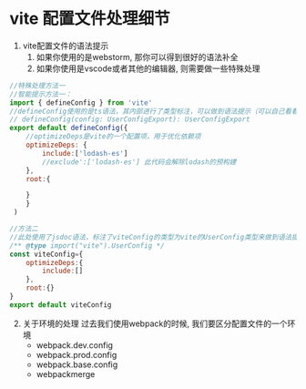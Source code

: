 # vite 配置文件处理细节

1. vite配置文件的语法提示
   1. 如果你使用的是webstorm, 那你可以得到很好的语法补全
   2. 如果你使用是vscode或者其他的编辑器, 则需要做一些特殊处理
```js
//特殊处理方法一
//智能提示方法一：
import { defineConfig } from 'vite'
//defineConfig使用的是ts语法，其内部进行了类型标注，可以做到语法提示（可以自己看看此函数的类型)
// defineConfig(config: UserConfigExport): UserConfigExport
export default defineConfig({
    //optimizeDeps是vite的一个配置项，用于优化依赖项
    optimizeDeps: {
        include:['lodash-es']
        //exclude':['lodash-es'] 此代码会解除lodash的预构建
    },
    root:{

    }
    }
 )
```  


```js
//方法二
//此处使用了jsdoc语法，标注了viteConfig的类型为vite的UserConfig类型来做到语法提示
/** @type import("vite").UserConfig */
const viteConfig={
    optimizeDeps:{
        include:[]
    },
    root:{}
}
export default viteConfig
```
2. 关于环境的处理
   过去我们使用webpack的时候, 我们要区分配置文件的一个环境
   - webpack.dev.config
   - webpack.prod.config
   - webpack.base.config
   - webpackmerge
   